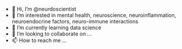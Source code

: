 - 👋 Hi, I’m @neurdoscientist
- 👀 I’m interested in mental health, neuroscience, neuroinflammation, neuroendocrine factors, neuro-immune interactions
- 🌱 I’m currently learning data science
- 💞️ I’m looking to collaborate on ...
- 📫 How to reach me ...

<!---
neurdoscientist/neurdoscientist is a ✨ special ✨ repository because its `README.md` (this file) appears on your GitHub profile.
You can click the Preview link to take a look at your changes.
--->
